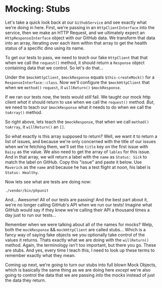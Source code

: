 # Mocking: Stubs

Let's take a quick look back at our `GithubService` and see exactly what we're
doing in here. First, we're passing in an `HttpClientInterface` into the service,
then we make an HTTP Request, and we ultimately expect an `HttpResponseInterface`
object with our GitHub data. We transform that data into an array, iterating
over each item within that array to get the health status of a specific dino using
its name.

To get our tests to pass, we need to *teach* our fake `HttpClient` that that when
we call the `request()` method, it should return a `Response` object containing
data that we control. So let's do that...

Under the `$mockHttpClient`, `$mockResponse` equals `$this-createMock()` for a
`ResponseInterface::class`. Now we'll configure the `$mockHttpClient` that when
we `method()` `request`, it `willReturn()` `$mockResponse`.

If we ran our tests now, the tests would *still* fail. We taught our mock http client
*what* it should return to use when we call the `request()` method. *But*, we need
to teach our `$mockResponse` what *it* needs to do when we call the `toArray()` method.

So right above, lets teach the `$mockResponse`, that when we call `method()` `toArray`,
it `willReturn()` an `[]`.

So what exactly is this array supposed to return? Well, we want
it to return a list of issues, and because we're only concerned with the title of
our issues when we're fetching them, we'll set the `title` key on the first issue
with `Daisy` as the value. We also need to get the array of `lables` for this issue.
And in that array, we will return a label with the `name` as `Status: Sick` to match
the label on GitHub. Copy this "issue" and paste it below. Use `Maverick` as the
`name` and because he has a test flight at noon, his label is `Status: Healthy`.

Now lets see what are tests are doing now:

```terminal
./vendor/bin/phpunit
```

And... Awesome! All of our tests are passing! And the best part about it, we're
no longer calling GitHub's API when we run our tests! Imagine what GitHub would say
if they knew we're calling their API a thousand times a day just to run our tests...

Remember when we were talking about all of the names for mocks? Welp, both the
`mockResponse` && `mockHttpClient` are called stubs... Which is a fancy way of saying
fake objects we you optionally take control of the values it returns. Thats exactly
what we are doing with the `willReturn()` method. Again, the terminology isn't
too important, but there you go. These are stubs. And yes, every time I teach this,
I need to look up these terms to remember exactly what they mean.

Coming up next, we're going to turn our stubs into full blown Mock Objects,
which is basically the same thing as we are doing here *except* we're also going
to control the data that we are passing *into* the mocks instead of just the data
they return.
